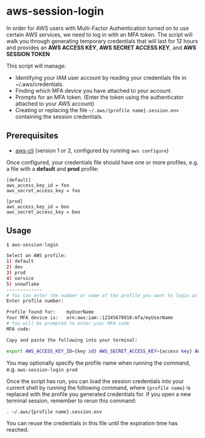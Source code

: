 # aws-session-login

In order for AWS users with Multi-Factor Authentication turned on to use certain AWS services, we need to log in with an MFA token. The script will walk you through generating temporary credentials that will last for 12 hours and provides an **AWS ACCESS KEY**, **AWS SECRET ACCESS KEY**, and **AWS SESSION TOKEN**

This script will manage:

- Identifying your IAM user account by reading your credentials file in ~/.aws/credentials.
- Finding which MFA device you have attached to your account.
- Prompts for an MFA token. (Enter the token using the authenticator attached to your AWS account)
- Creating or replacing the file `~/.aws/{profile name}.session.env` containing the session credentials.

## Prerequisites

- [aws-cli](https://aws.amazon.com/cli/) (version 1 or 2, configured by running `aws configure`)

Once configured, your credentials file should have one or more profiles, e.g. a file with a **default** and **prod** profile:

```text
[default]
aws_access_key_id = foo
aws_secret_access_key = foo

[prod]
aws_access_key_id = boo
aws_secret_access_key = boo
```

## Usage

```sh
$ aws-session-login

Select an AWS profile:
1) default
2) dev
3) prod
4) service
5) snowflake
-------------
# You can enter the number or name of the profile you want to login as
Enter profile number:

Profile found for:    myUserName
Your MFA device is:   arn:aws:iam::12345678910:mfa/myUserName
# You will be prompted to enter your MFA code
MFA code:

Copy and paste the following into your terminal:

export AWS_ACCESS_KEY_ID={key id} AWS_SECRET_ACCESS_KEY={access key} AWS_SESSION_TOKEN={token} AWS_DEFAULT_REGION={region}
```

You may optionally specify the profile name when running the command, e.g. `aws-session-login prod`

Once the script has run, you can load the session credentials into your current shell by running the following command, where `{profile name}` is replaced with the profile you generated credentials for. If you open a new terminal session, remember to rerun this command:

```sh
. ~/.aws/{profile name}.session.env
```

You can reuse the credentials in this file until the expiration time has reached.
